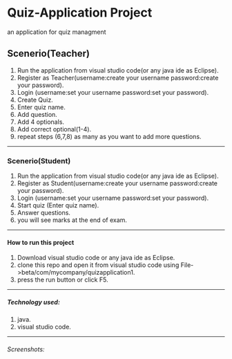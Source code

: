 # Quiz-Application Project
 an application for quiz managment
 
## Scenerio(Teacher)
1. Run the application from visual studio code(or any java ide as Eclipse).
2. Register as Teacher(username:create your username  password:create your password).
3. Login (username:set your username  password:set your password).
4. Create Quiz.
5. Enter quiz name.
6. Add question.
7. Add 4 optionals.
8. Add correct optional(1-4).
9. repeat steps (6,7,8) as many as you want to add more questions.
---
### Scenerio(Student)
1. Run the application from visual studio code(or any java ide as Eclipse).
2. Register as Student(username:create your username  password:create your password).
3. Login (username:set your username  password:set your password).
4. Start quiz (Enter quiz name).
5. Answer questions.
6. you will see marks at the end of exam.
---
#### How to run this project
1. Download  visual studio code or any java ide as Eclipse.
2. clone this repo and open it from visual studio code using File->beta/com/mycompany/quizapplication1.
3. press the run button or click F5.
---
##### Technology used:
1. java.
2. visual studio code.
---
###### Screenshots:
























